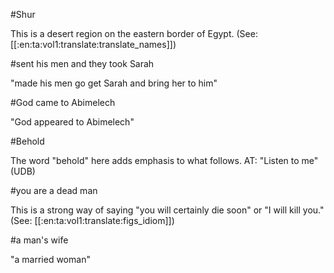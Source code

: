 #Shur

This is a desert region on the eastern border of Egypt. (See: [[:en:ta:vol1:translate:translate_names]])

#sent his men and they took Sarah

"made his men go get Sarah and bring her to him"

#God came to Abimelech

"God appeared to Abimelech"

#Behold

The word "behold" here adds emphasis to what follows. AT: "Listen to me" (UDB)

#you are a dead man

This is a strong way of saying "you will certainly die soon" or "I will kill you." (See: [[:en:ta:vol1:translate:figs_idiom]])

#a man's wife

"a married woman"
